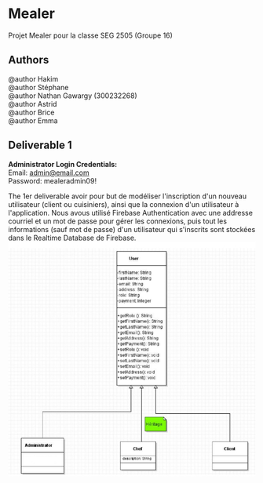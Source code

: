 # **Mealer**

Projet Mealer pour la classe SEG 2505 (Groupe 16)

## Authors
@author Hakim <br />
@author Stéphane <br />
@author Nathan Gawargy (300232268) <br />
@author Astrid <br />
@author Brice <br />
@author Emma <br />

## Deliverable 1
**Administrator Login Credentials:** <br />
Email: admin@email.com <br />
Password: mealeradmin09! <br />

The 1er deliverable avoir pour but de modéliser l'inscription d'un nouveau utilisateur (client ou cuisiniers), ainsi que la connexion d'un utilisateur à l'application. Nous avous utilisé Firebase Authentication avec une addresse courriel et un mot de passe pour gérer les connexions, puis tout les informations (sauf mot de passe) d'un utilisateur qui s'inscrits sont stockées dans le Realtime Database de Firebase.
<img src = app/src/Images/UML.jpg>
